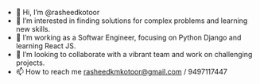 - 👋 Hi, I’m @rasheedkotoor
- 👀 I’m interested in finding solutions for complex problems and learning new skills.
- 🌱 I’m working as a Softwar Engineer, focusing on Python Django and learning React JS.
- 💞️ I’m looking to collaborate with a vibrant team and work on challenging projects.
- 📫 How to reach me rasheedkmkotoor@gmail.com / 9497117447

<!---
rasheedkotoor/rasheedkotoor is a ✨ special ✨ repository because its `README.md` (this file) appears on your GitHub profile.
You can click the Preview link to take a look at your changes.
--->
